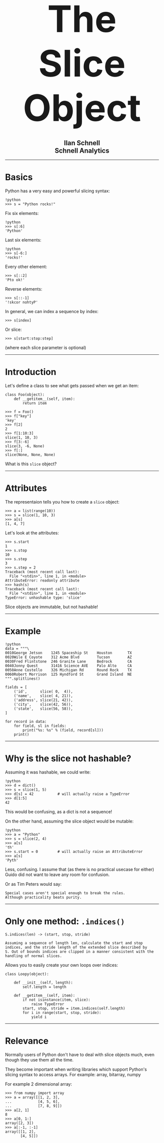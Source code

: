 # <br /><center style="font-size: 120px">The Slice Object</center>

## <center>Ilan Schnell</center><center>Schnell Analytics</center>

---

# Basics

Python has a very easy and powerful slicing syntax:

    !python
    >>> s = "Python rocks!"

Fix six elements:

    !python
    >>> s[:6]
    'Python'

Last six elements:

    !python
    >>> s[-6:]
    'rocks!'

Every other element:

    >>> s[::2]
    'Pto ok!'

Reverse elements:

    >>> s[::-1]
    '!skcor nohtyP'

In general, we can index a sequence by index:

    >>> s[index]

Or slice:

    >>> s[start:stop:step]

(where each slice parameter is optional)

---

# Introduction

Let's define a class to see what gets passed when we get an item:

    class Foo(object):
        def __getitem__(self, item):
            return item

    >>> f = Foo()
    >>> f["key"]
    'key'
    >>> f[2]
    2
    >>> f[1:10:3]
    slice(1, 10, 3)
    >>> f[3:-6]
    slice(3, -6, None)
    >>> f[:]
    slice(None, None, None)

What is this `slice` object?

---

# Attributes

The representaion tells you how to create a `slice` object:

    >>> a = list(range(10))
    >>> s = slice(1, 10, 3)
    >>> a[s]
    [1, 4, 7]

Let's look at the attributes:

    >>> s.start
    1
    >>> s.stop
    10
    >>> s.step
    3
    >>> s.step = 2
    Traceback (most recent call last):
      File "<stdin>", line 1, in <module>
    AttributeError: readonly attribute
    >>> hash(s)
    Traceback (most recent call last):
      File "<stdin>", line 1, in <module>
    TypeError: unhashable type: 'slice'

Slice objects are immutable, but not hashable!

---

# Example

    !python
    data = """\
    0010George Jetson    1245 Spaceship St    Houston       TX
    0020Wile E Coyote    312 Acme Blvd        Tucson        AZ
    0030Fred Flintstone  246 Granite Lane     Bedrock       CA
    0040Jonny Quest      31416 Science AVE    Palo Alto     CA
    0050Anne Costello    326 Michigan Rd      Round Rock    TX
    0060Robert Morrison  125 Hyndford St      Grand Island  NE
    """.splitlines()

    fields = [
        ('id',      slice( 0,  4)),
        ('name',    slice( 4, 21)),
        ('address', slice(21, 42)),
        ('city',    slice(42, 56)),
        ('state',   slice(56, 58)),
    ]

    for record in data:
        for field, sl in fields:
            print("%s: %s" % (field, record[sl]))
        print()

---

# Why is the slice not hashable?

Assuming it was hashable, we could write:

    !python
    >>> d = dict()
    >>> s = slice(1, 5)
    >>> d[s] = 42           # will actually raise a TypeError
    >>> d[1:5]
    42

This would be confusing, as a dict is not a sequence!

On the other hand, assuming the slice object would be mutable:

    !python
    >>> a = "Python"
    >>> s = slice(2, 4)
    >>> a[s]
    'th'
    >>> s.start = 0         # will actually raise an AttributeError
    >>> a[s]
    'Pyth'

Less, confusing.  I assume that (as there is no practical usecase
for either) Guido did not want to leave any room for confusion.

Or as Tim Peters would say:

    Special cases aren't special enough to break the rules.
    Although practicality beats purity.

---

# Only one method: `.indices()`

    S.indices(len) -> (start, stop, stride)

    Assuming a sequence of length len, calculate the start and stop
    indices, and the stride length of the extended slice described by
    S. Out of bounds indices are clipped in a manner consistent with the
    handling of normal slices.

Allows you to easily create your own loops over indices:

    class Loopy(object):

        def __init__(self, length):
            self.length = length

        def __getitem__(self, item):
            if not isinstance(item, slice):
                raise TypeError
            start, stop, stride = item.indices(self.length)
            for i in range(start, stop, stride):
                yield i

---

# Relevance

Normally users of Python don't have to deal with slice objects much,
even though they use them all the time.

They become important when writing libraries which support Python's
slicing syntax to access arrays.  For example: array, bitarray, numpy

For example 2 dimensional array:

    >>> from numpy import array
    >>> a = array([[1, 2, 3],
    ...            [4, 5, 6],
    ...            [7, 8, 9]])
    >>> a[2, 1]
    8
    >>> a[0, 1:]
    array([2, 3])
    >>> a[:-1, :-1]
    array([[1, 2],
           [4, 5]])
